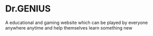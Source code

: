 # Dr.GENIUS
A educational and gaming website which can be played by everyone anywhere anytime and help themselves learn something new
